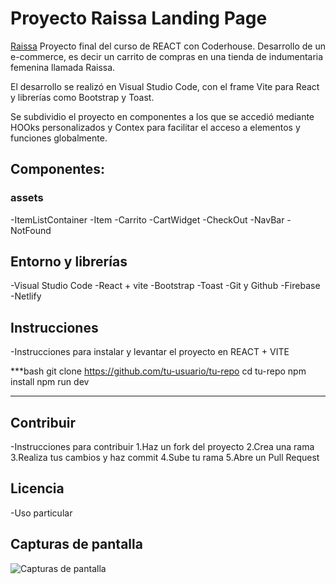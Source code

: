# Proyecto Raissa Landing Page
[Raissa](./src/assets/raissa.png)
Proyecto final del curso de REACT con Coderhouse.
Desarrollo de un e-commerce, es decir un carrito de compras en una tienda de indumentaria femenina llamada Raissa.

El desarrollo se realizó en Visual Studio Code, con el frame Vite para React y librerías como Bootstrap y Toast.

Se subdividio el proyecto en componentes a los que se accedió mediante HOOks personalizados y Contex para facilitar el acceso a elementos y funciones globalmente.

## Componentes:

### assets

-ItemListContainer
-Item
-Carrito
-CartWidget
-CheckOut
-NavBar
-NotFound

## Entorno y librerías

-Visual Studio Code
-React + vite
-Bootstrap
-Toast
-Git y Github
-Firebase
-Netlify

## Instrucciones

-Instrucciones para instalar y levantar el proyecto en REACT + VITE

***bash
git clone https://github.com/tu-usuario/tu-repo
cd tu-repo
npm install
npm run dev
***


## Contribuir

-Instrucciones para contribuir
1.Haz un fork del proyecto
2.Crea una rama
3.Realiza tus cambios y haz commit
4.Sube tu rama
5.Abre un Pull Request

## Licencia

-Uso particular


## Capturas de pantalla 

![Capturas de pantalla](imagen)






